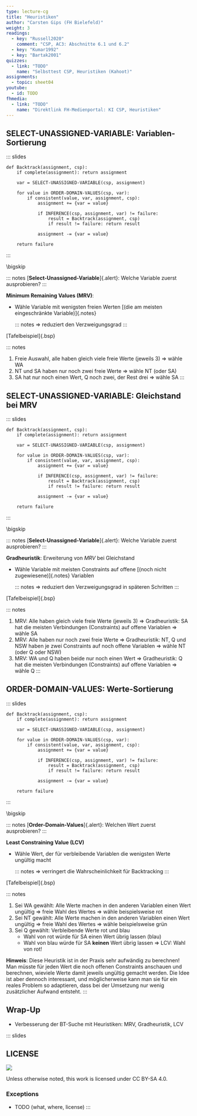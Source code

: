 ```yaml
---
type: lecture-cg
title: "Heuristiken"
author: "Carsten Gips (FH Bielefeld)"
weight: 3
readings:
  - key: "Russell2020"
    comment: "CSP, AC3: Abschnitte 6.1 und 6.2"
  - key: "Kumar1992"
  - key: "Bartak2001"
quizzes:
  - link: "TODO"
    name: "Selbsttest CSP, Heuristiken (Kahoot)"
assignments:
  - topic: sheet04
youtube:
  - id: TODO
fhmedia:
  - link: "TODO"
    name: "Direktlink FH-Medienportal: KI CSP, Heuristiken"
---
```



## SELECT-UNASSIGNED-VARIABLE: Variablen-Sortierung

::: slides
``` {.python size="tiny"}
def Backtrack(assignment, csp):
    if complete(assignment): return assignment

    var = SELECT-UNASSIGNED-VARIABLE(csp, assignment)

    for value in ORDER-DOMAIN-VALUES(csp, var):
        if consistent(value, var, assignment, csp):
            assignment += {var = value}

            if INFERENCE(csp, assignment, var) != failure:
                result = Backtrack(assignment, csp)
                if result != failure: return result

            assignment -= {var = value}

    return failure
```
:::

\bigskip

::: notes
[**Select-Unassigned-Variable**]{.alert}: Welche Variable zuerst ausprobieren?
:::

**Minimum Remaining Values (MRV)**:

*   Wähle Variable mit wenigsten freien Werten  [(die am meisten eingeschränkte Variable)]{.notes}

    ::: notes
    => reduziert den Verzweigungsgrad
    :::

[Tafelbeispiel]{.bsp}

::: notes
1.  Freie Auswahl, alle haben gleich viele freie Werte (jeweils 3) => wähle WA
2.  NT und SA haben nur noch zwei freie Werte => wähle NT (oder SA)
3.  SA hat nur noch einen Wert, Q noch zwei, der Rest drei => wähle SA
:::


## SELECT-UNASSIGNED-VARIABLE: Gleichstand bei MRV

::: slides
``` {.python size="tiny"}
def Backtrack(assignment, csp):
    if complete(assignment): return assignment

    var = SELECT-UNASSIGNED-VARIABLE(csp, assignment)

    for value in ORDER-DOMAIN-VALUES(csp, var):
        if consistent(value, var, assignment, csp):
            assignment += {var = value}

            if INFERENCE(csp, assignment, var) != failure:
                result = Backtrack(assignment, csp)
                if result != failure: return result

            assignment -= {var = value}

    return failure
```
:::

\bigskip

::: notes
[**Select-Unassigned-Variable**]{.alert}: Welche Variable zuerst ausprobieren?
:::

**Gradheuristik**: Erweiterung von *MRV* bei Gleichstand

*   Wähle Variable mit meisten Constraints auf offene  [(noch nicht zugewiesene)]{.notes}  Variablen

    ::: notes
    => reduziert den Verzweigungsgrad in späteren Schritten
    :::

[Tafelbeispiel]{.bsp}

::: notes
1.  MRV: Alle haben gleich viele freie Werte (jeweils 3) => Gradheuristik: SA hat
    die meisten Verbindungen (Constraints) auf offene Variablen => wähle SA
2.  MRV: Alle haben nur noch zwei freie Werte => Gradheuristik: NT, Q und NSW haben
    je zwei Constraints auf noch offene Variablen => wähle NT (oder Q oder NSW)
3.  MRV: WA und Q haben beide nur noch einen Wert => Gradheuristik: Q hat
    die meisten Verbindungen (Constraints) auf offene Variablen => wähle Q
:::


## ORDER-DOMAIN-VALUES: Werte-Sortierung

::: slides
``` {.python size="tiny"}
def Backtrack(assignment, csp):
    if complete(assignment): return assignment

    var = SELECT-UNASSIGNED-VARIABLE(csp, assignment)

    for value in ORDER-DOMAIN-VALUES(csp, var):
        if consistent(value, var, assignment, csp):
            assignment += {var = value}

            if INFERENCE(csp, assignment, var) != failure:
                result = Backtrack(assignment, csp)
                if result != failure: return result

            assignment -= {var = value}

    return failure
```
:::

\bigskip

::: notes
[**Order-Domain-Values**]{.alert}: Welchen Wert zuerst ausprobieren?
:::

**Least Constraining Value (LCV)**

*   Wähle Wert, der für verbleibende Variablen die wenigsten Werte
    ungültig macht

    ::: notes
    => verringert die Wahrscheinlichkeit für Backtracking
    :::

[Tafelbeispiel]{.bsp}

::: notes
1.  Sei WA gewählt: Alle Werte machen in den anderen Variablen einen Wert ungültig
    => freie Wahl des Wertes => wähle beispielsweise rot
2.  Sei NT gewählt: Alle Werte machen in den anderen Variablen einen Wert ungültig
    => freie Wahl des Wertes => wähle beispielsweise grün
3.  Sei Q gewählt: Verbleibende Werte rot und blau
    -   Wahl von rot würde für SA einen Wert übrig lassen (blau)
    -   Wahl von blau würde für SA **keinen** Wert übrig lassen
    => LCV: Wahl von rot!


**Hinweis**: Diese Heuristik ist in der Praxis sehr aufwändig zu berechnen! Man müsste für
jeden Wert die noch offenen Constraints anschauen und berechnen, wieviele Werte damit jeweils
ungültig gemacht werden. Die Idee ist aber dennoch interessant, und möglicherweise kann man
sie für ein reales Problem so adaptieren, dass bei der Umsetzung nur wenig zusätzlicher
Aufwand entsteht.
:::


## Wrap-Up

*   Verbesserung der BT-Suche mit Heuristiken: MRV, Gradheuristik, LCV







<!-- DO NOT REMOVE - THIS IS A LAST SLIDE TO INDICATE THE LICENSE AND POSSIBLE EXCEPTIONS (IMAGES, ...). -->
::: slides
## LICENSE
![](https://licensebuttons.net/l/by-sa/4.0/88x31.png)

Unless otherwise noted, this work is licensed under CC BY-SA 4.0.

### Exceptions
*   TODO (what, where, license)
:::
